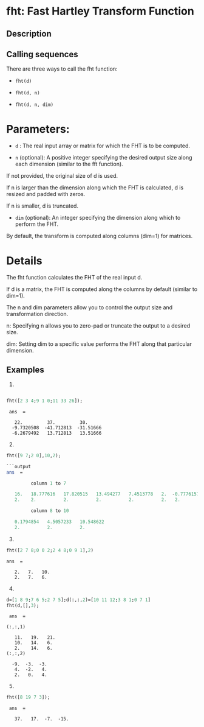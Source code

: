 # fht: Fast Hartley Transform Function 

## Description

## Calling sequences
There are three ways to call the fht function:

- `fht(d)`

- `fht(d, n)`

- `fht(d, n, dim)`
# Parameters:

- `d` : The real input array or matrix for which the FHT is to be computed.

- `n` (optional): A positive integer specifying the desired output size along each dimension (similar to the fft function).

If not provided, the original size of d is used.

If n is larger than the dimension along which the FHT is calculated, d is resized and padded with zeros.

If n is smaller, d is truncated.

- `dim` (optional): An integer specifying the dimension along which to perform the FHT.

By default, the transform is computed along columns (dim=1) for matrices.

# Details
The fht function calculates the FHT of the real input d.

If d is a matrix, the FHT is computed along the columns by default (similar to dim=1).

The n and dim parameters allow you to control the output size and transformation direction.

n: Specifying n allows you to zero-pad or truncate the output to a desired size.

dim: Setting dim to a specific value performs the FHT along that particular dimension.

## Examples
1. 
```scilab

fht([2 3 4;9 1 0;11 33 26]);
```
```output
 ans  =

   22.         37.         30.     
  -9.7320508  -41.712813  -31.51666
  -6.2679492   13.712813   13.51666
```

2.

```scilab
fht([9 7;2 0],10,2);

```output
ans  =

         column 1 to 7

   16.   18.777616   17.820515   13.494277   7.4513778   2.  -0.7776157
   2.    2.          2.          2.          2.          2.   2.       

         column 8 to 10

   0.1794854   4.5057233   10.548622
   2.          2.          2.       
```


3. 
```scilab
fht([2 7 8;0 0 2;2 4 8;0 9 1],2)
```
```output
ans  =

   2.   7.   10.
   2.   7.   6. 
```
4. 
```scilab
d=[1 8 9;7 6 5;2 7 5];d(:,:,2)=[10 11 12;3 8 1;0 7 1]
fht(d,[],3);
```
```output
 ans  =

(:,:,1)

   11.   19.   21.
   10.   14.   6. 
   2.    14.   6. 
(:,:,2)

  -9.  -3.  -3.
   4.  -2.   4.
   2.   0.   4.
```
5.
```scilab
fht([8 19 7 3]);
```
```output
 ans  =

   37.   17.  -7.  -15.
```




